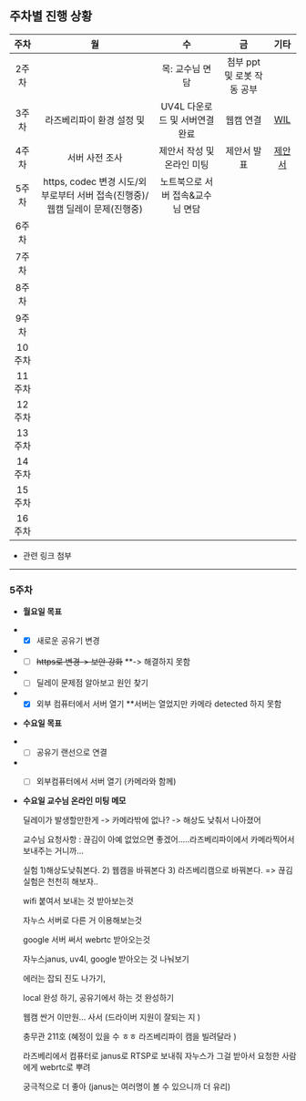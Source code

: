 ## 주차별 진행 상황

|주차|월|수|금|기타|
|:----:|:---:|:---:|:---:|:---:|
|2주차||목: 교수님 면담|첨부 ppt 및 로봇 작동 공부|
|3주차|라즈베리파이 환경 설정 및 |UV4L 다운로드 및 서버연결 완료|웹캠 연결|[WIL](./WIL/week_2~3.md)|
|4주차|서버 사전 조사|제안서 작성 및 온라인 미팅|제안서 발표|[제안서](./Report/CapstoneProposal.pdf)|
|5주차|https, codec 변경 시도/외부로부터 서버 접속(진행중)/웹캠 딜레이 문제(진행중)	| 노트북으로 서버 접속&교수님 면담|
|6주차|
|7주차|
|8주차|
|9주차|
|10주차|
|11주차|
|12주차|
|13주차|
|14주차|
|15주차|
|16주차|



* 관련 링크 첨부

----------------------------

### 5주차

* __월요일 목표__
* -[X] 새로운 공유기 변경
* -[ ] ~~https로 변경-> 보안 강화~~  **-> 해결하지 못함 
* -[ ] 딜레이 문제점 알아보고 원인 찾기
* -[X] 외부 컴퓨터에서 서버 열기 **서버는 열었지만 카메라 detected 하지 못함

* __수요일 목표__
* -[ ] 공유기 랜선으로 연결
* -[ ] 외부컴퓨터에서 서버 열기 (카메라와 함께)


* __수요일 교수님 온라인 미팅 메모__


  딜레이가 발생할만한게 -> 카메라밖에 없나? -> 해상도 낮춰서 나아졌어
  
  교수님 요청사항 : 끊김이 아예 없었으면 좋겠어.....라즈베리파이에서 카메라찍어서보내주는 거니까...
  
  실험 1)해상도낮춰본다. 2) 웹캠을 바꿔본다 3) 라즈베리캠으로 바꿔본다. => 끊김 실험은 천천히 해보자..
  
  wifi 붙여서 보내는 것 받아보는것 
  
  자누스 서버로 다른 거 이용해보는것
  
  google 서버 써서 webrtc 받아오는것
  
  자누스janus, uv4l, google 받아오는 것 나눠보기
  
  에러는 잡되 진도 나가기,
  
  local 완성 하기, 공유기에서 하는 것 완성하기
  
  웹캠 싼거 이만원... 사서 (드라이버 지원이 잘되는 지 )
  
  충무관 211호 (혜정이 있을 수 ㅎㅎ 라즈베리파이 캠을 빌려달라 )
  
  라즈베리에서 컴퓨터로 janus로 RTSP로 보내줘 자누스가 그걸 받아서 요청한 사람에게 webrtc로 뿌려
  
  궁극적으로 더 좋아 (janus는 여러명이 볼 수 있으니까 더 유리)




